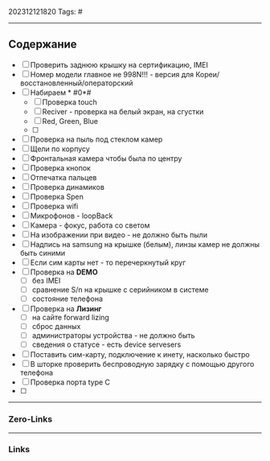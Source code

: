 202312121820
Tags: #

---
## Содержание
- [ ] Проверить заднюю крышку на сертификацию, IMEI
- [ ] Номер модели главное не 998N!!! - версия для Кореи/восстановленный/операторский
- [ ] Набираем * #0*#
	- [ ] Проверка touch
	- [ ] Reciver - проверка на белый экран, на сгустки 
	- [ ] Red, Green, Blue 
	- [ ] 
- [ ] Проверка на пыль под стеклом камер
- [ ] Щели по корпусу
- [ ] Фронтальная камера чтобы была по центру 
- [ ] Проверка кнопок
- [ ] Отпечатка пальцев 
- [ ] Проверка динамиков
- [ ] Проверка Spen
- [ ] Проверка wifi
- [ ] Микрофонов - loopBack
- [ ] Камера - фокус, работа со светом
- [ ] На изображении при видео - не должно быть пыли
- [ ] Надпись на samsung на крышке (белым), линзы камер не должны быть синими 
- [ ] Если сим карты нет - то перечеркнутый круг
- [ ] Проверка на **DEMO** 
	- [ ] без IMEI 
	- [ ] сравнение S/n на крышке с серийником в системе
	- [ ] состояние телефона
- [ ] Проверка на **Лизинг**
	- [ ] на сайте forward lizing
	- [ ] сброс данных 
	- [ ] администраторы устройства - не должно быть 
	- [ ] сведения о статусе - есть device servesers
- [ ] Поставить сим-карту, подключение к инету, насколько быстро
- [ ] В шторке проверить беспроводную зарядку с помощью другого телефона
- [ ] Проверка порта type C
- [ ] 
---
### Zero-Links


---
### Links
